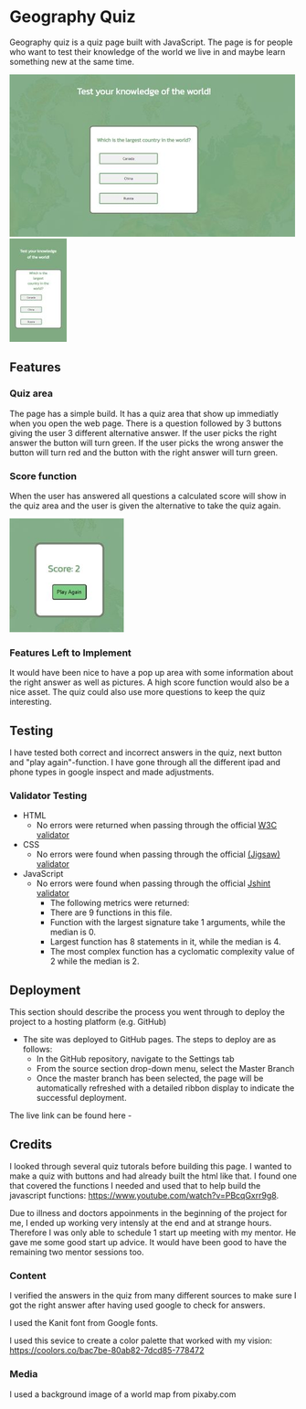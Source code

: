 # Geography Quiz

Geography quiz is a quiz page built with JavaScript. The page is for people who want to test their knowledge of the world we live in and maybe learn something new at the same time.

![Game](assets/images/geoQuiz.jpg)  ![iPhone](assets/images/iphone.jpg)

## Features

### Quiz area

The page has a simple build. It has a quiz area that show up immediatly when you open the web page. There is a question followed by 3 buttons giving the user 3 different alternative answer. If the user picks the right answer the button will turn green. If the user picks the wrong answer the button will turn red and the button with the right answer will turn green. 

### Score function

When the user has answered all questions a calculated score will show in the quiz area and the user is given the alternative to take the quiz again.

![Score](assets/images/score.jpg)


### Features Left to Implement

It would have been nice to have a pop up area with some information about the right answer as well as pictures. A high score function would also be a nice asset. The quiz could also use  more questions to keep the quiz interesting.

## Testing

I have tested both correct and incorrect answers in the quiz, next button and "play again"-function.
I have gone through all the different ipad and phone types in google inspect and made adjustments.


### Validator Testing

- HTML
  - No errors were returned when passing through the official [W3C validator](https://validator.w3.org/)
- CSS
  - No errors were found when passing through the official [(Jigsaw) validator](https://jigsaw.w3.org/css-validator/validator)
- JavaScript
  - No errors were found when passing through the official [Jshint validator](https://jshint.com/)
    - The following metrics were returned:
    - There are 9 functions in this file.
    - Function with the largest signature take 1 arguments, while the median is 0.
    - Largest function has 8 statements in it, while the median is 4.
    - The most complex function has a cyclomatic complexity value of 2 while the median is 2.


## Deployment

This section should describe the process you went through to deploy the project to a hosting platform (e.g. GitHub)

- The site was deployed to GitHub pages. The steps to deploy are as follows:
  - In the GitHub repository, navigate to the Settings tab
  - From the source section drop-down menu, select the Master Branch
  - Once the master branch has been selected, the page will be automatically refreshed with a detailed ribbon display to indicate the successful deployment.

The live link can be found here - 

## Credits

I looked through several quiz tutorals before building this page. I wanted to make a quiz with buttons and had already built the html like that. I found one that covered the functions I needed and used that to help build the javascript functions: <https://www.youtube.com/watch?v=PBcqGxrr9g8>.

Due to illness and doctors appoinments in the beginning of the project for me, I ended up working very intensly at the end and at strange hours. Therefore I was only able to schedule 1 start up meeting with my mentor. He gave me some good start up advice. It would have been good to have the remaining two mentor sessions too.

### Content

I verified the answers in the quiz from many different sources to make sure I got the right answer after having used google to check for answers.

I used the Kanit font from Google fonts.

I used this sevice to create a color palette that worked with my vision: <https://coolors.co/bac7be-80ab82-7dcd85-778472>

### Media

I used a background image of a world map from pixaby.com